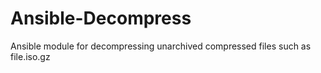 # Ansible-Decompress
Ansible module for decompressing unarchived compressed files such as file.iso.gz
